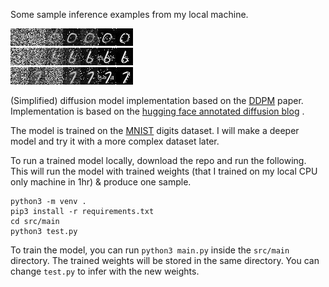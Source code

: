 Some sample inference examples from my local machine.

<img src="./results/result-0.jpg" width="196px"><img></br>
<img src="./results/result-6.jpg" width="196px"><img></br>
<img src="./results/result-7.jpg" width="196px"><img></br>


(Simplified) diffusion model implementation based on the [DDPM](https://arxiv.org/abs/2006.11239) paper.  Implementation is based on the [hugging face annotated diffusion blog](https://huggingface.co/blog/annotated-diffusion) .

The model is trained on the [MNIST](https://www.kaggle.com/datasets/hojjatk/mnist-dataset) digits dataset. I will make a deeper model and try it with a more complex dataset later.

To run a trained model locally,  download the repo and run the following. This will run the model with trained weights (that I trained on my local CPU only machine in 1hr) & produce one sample.

    python3 -m venv . 
    pip3 install -r requirements.txt
    cd src/main
    python3 test.py
 
 To train the model, you can run `python3 main.py` inside the `src/main` directory. The trained weights will be stored in the same directory. You can change `test.py` 
to infer with the new weights.


